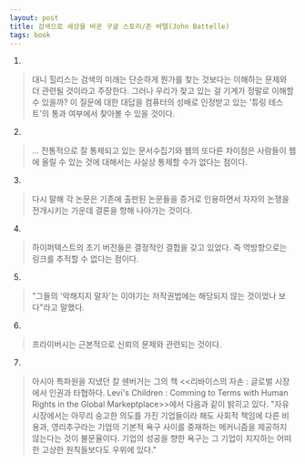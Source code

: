 ```yaml
---
layout: post
title: 검색으로 세상을 바꾼 구글 스토리/존 바텔(John Battelle)
tags: book
---
```


1. 
> 대니 힐리스는 검색의 미래는 단순하게 뭔가를 찾는 것보다는 이해하는 문제와 더 관련될 것이라고 주장한다. 그러나 우리가 찾고 있는 걸 기계가 정말로 이해할 수 있을까? 이 질문에 대한 대답을 컴퓨터의 성배로 인정받고 있는 '튜링 테스트'의 통과 여부에서 찾아볼 수 있을 것이다.

2. 
> ... 전통적으로 잘 통제되고 있는 문서수집기와 웹의 또다른 차이점은 사람들이 웹에 올릴 수 있는 것에 대해서는 사실상 통제할 수가 없다는 점이다.

3. 
> 다시 말해 각 논문은 기존에 출판된 논문들을 증거로 인용하면서 자자의 논쟁을 전개시키는 가운데 결론을 향해 나아가는 것이다.
 
4. 
> 하이퍼텍스트의 초기 버전들은 결정적인 결합을 갖고 있었다. 즉 역방향으로는 링크를 추적할 수 없다는 점이다.
 
5. 
> "그들의 '악해지지 말자'는 이야기는 저작권법에는 해당되지 않는 것이었나 보다"라고 말했다.
 
6. 
> 프라이버시는 근본적으로 신뢰의 문제와 관련되는 것이다.

7. 
> 아시아 특파원을 지냈던 칼 쉔버거는 그의 책 <<리바이스의 자손 : 글로벌 시장에서 인권과 타협하다. Levi's Children : Comming to Terms with Human Rights in the Global Markeptplace>>에서 다음과 같이 밝히고 있다. "자유시장에서는 아무리 숭고한 의도를 가진 기업들이라 해도 사회적 책임에 다른 비용과, 영리추구라는 기업의 기본적 욕구 사이를 중재하는 메커니즘을 제공하지 않는다는 것이 불문율이다. 기업의 성공을 향한 욕구는 그 기업이 지지하는 어떠한 고상한 원칙들보다도 우위에 있다."